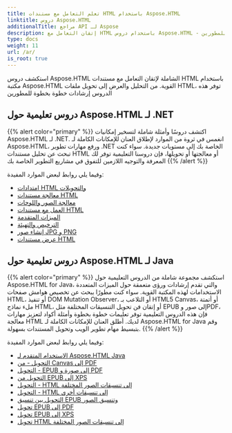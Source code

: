 ```yaml
---
title: تعلم التعامل مع مستندات HTML باستخدام Aspose.HTML
linktitle: دروس Aspose.HTML
additionalTitle: مراجع API لـ Aspose
description: إتقان التعامل مع HTML باستخدام دروس Aspose.HTML - من التحليل إلى التحويل، إرشادات خطوة بخطوة للمطورين.
type: docs
weight: 11
url: /ar/
is_root: true
---
```


استكشف دروس Aspose.HTML الشاملة لإتقان التعامل مع مستندات HTML باستخدام مكتبة Aspose.HTML القوية. من التحليل والعرض إلى تحويل ملفات HTML، توفر هذه الدروس إرشادات خطوة بخطوة للمطورين

## دروس تعليمية حول Aspose.HTML لـ .NET
{{% alert color="primary" %}}
اكتشف دروسًا وأمثلة شاملة لتسخير إمكانيات Aspose.HTML لـ .NET. انغمس في ثروة من الموارد لإطلاق العنان للإمكانات الكاملة لـ Aspose.HTML، ورفع مهارات تطوير .NET الخاصة بك إلى مستويات جديدة. سواء كنت تبحث عن تحليل مستندات HTML أو معالجتها أو تحويلها، فإن دروسنا التعليمية توفر لك المعرفة والتوجيه اللازمين للتفوق في مشاريع التطوير الخاصة بك 
{{% /alert %}}

وفيما يلي روابط لبعض الموارد المفيدة:
 
- [امتدادات HTML والتحويلات](./net/html-extensions-and-conversions/)
- [معالجة مستندات HTML](./net/html-document-manipulation/)
- [معالجة الصور واللوحات](./net/canvas-and-image-manipulation/)
- [العمل مع مستندات HTML](./net/working-with-html-documents/)
- [الميزات المتقدمة](./net/advanced-features/)
- [الترخيص والتهيئة](./net/licensing-and-initialization/)
- [إنشاء صور JPG و PNG](./net/generate-jpg-and-png-images/)
- [عرض مستندات HTML](./net/rendering-html-documents/)

## دروس تعليمية حول Aspose.HTML لـ Java
{{% alert color="primary" %}}
استكشف مجموعة شاملة من الدروس التعليمية حول Aspose.HTML for Java، والتي تقدم إرشادات ورؤى متعمقة حول الميزات المتعددة الاستخدامات لهذه المكتبة القوية. سواء كنت مطورًا يبحث عن تخصيص هوامش صفحات HTML، أو تنفيذ DOM Mutation Observer، أو التلاعب بـ HTML5 Canvas، أو أتمتة ملء نماذج HTML، أو إتقان فن تحويل التنسيقات المختلفة مثل EPUB إلى صور وPDF، فإن هذه الدروس التعليمية توفر تعليمات خطوة بخطوة وأمثلة أكواد لتعزيز مهارات معالجة HTML لديك. أطلق العنان للإمكانات الكاملة لـ Aspose.HTML for Java وقم بتبسيط مهام تطوير الويب وتحويل المستندات بسهولة. 
{{% /alert %}}

وفيما يلي روابط لبعض الموارد المفيدة:
 
- [الاستخدام المتقدم لـ Aspose.HTML Java](./java/advanced-usage/)
- [التحويل - من Canvas إلى PDF](./java/conversion-canvas-to-pdf/)
- [التحويل - EPUB إلى صورة و PDF](./java/conversion-epub-to-image-and-pdf/)
- [التحويل من EPUB إلى XPS](./java/conversion-epub-to-xps/)
- [التحويل - HTML إلى تنسيقات الصور المختلفة](./java/conversion-html-to-various-image-formats/)
- [التحويل - HTML إلى تنسيقات أخرى](./java/conversion-html-to-other-formats/)
- [التحويل بين تنسيق EPUB وتنسيق الصور](./java/converting-between-epub-and-image-formats/)
- [تحويل EPUB إلى PDF](./java/converting-epub-to-pdf/)
- [تحويل EPUB إلى XPS](./java/converting-epub-to-xps/)
- [تحويل HTML إلى تنسيقات الصور المختلفة](./java/converting-html-to-various-image-formats/)